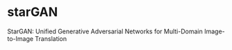 # starGAN
StarGAN: Unified Generative Adversarial Networks for Multi-Domain Image-to-Image Translation
